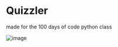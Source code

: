 # Quizzler
made for the 100 days of code python class

![image](https://user-images.githubusercontent.com/30809120/216222743-5795b955-288b-40cb-b6e7-32ef59a9045f.png)
